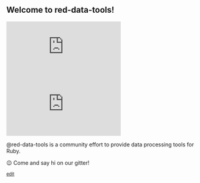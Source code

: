 ## Welcome to red-data-tools!

[![Matrix](https://img.shields.io/matrix/red-data-tools-ja%3Amatrix.org)](https://app.element.io/#/room/#red-data-tools-ja:matrix.org)
[![Matrix](https://img.shields.io/matrix/red-data-tools-en%3Amatrix.org)](https://app.element.io/#/room/#red-data-tools-en:matrix.org)

@red-data-tools is a community effort to provide data processing tools for Ruby.

:wink: Come and say hi on our gitter!

<sub>[edit](https://github.com/red-data-tools/.github/edit/main/profile/README.md)</sub>
